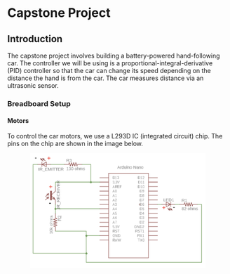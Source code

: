# Capstone Project

## Introduction

The capstone project involves building a battery-powered hand-following car. The controller we will be using is a proportional-integral-derivative (PID) controller so that the car can change its speed depending on the distance the hand is from the car. The car measures distance via an ultrasonic sensor.

### Breadboard Setup

#### Motors

To control the car motors, we use a L293D IC (integrated circuit) chip. The pins on the chip are shown in the image below.

<p align="center">
  <img src="https://github.com/chen4578/Open-Project-Space-OPS-/blob/00a2dc64bffb77ab1def42925496dc5a38b4b3c6/assets/distance-sensor-2.png" width="400">
</p>
